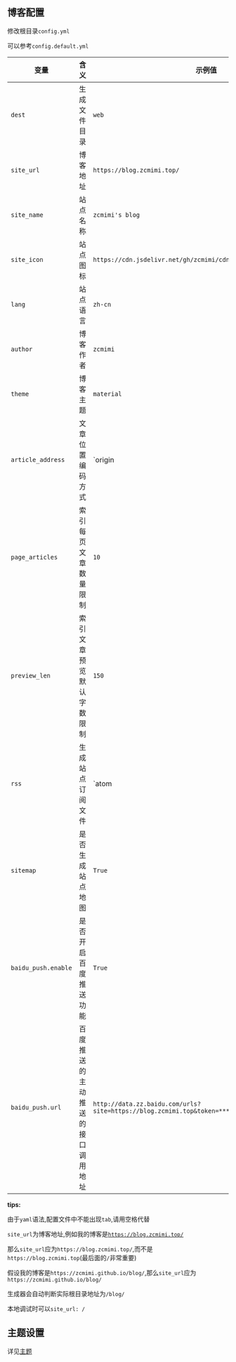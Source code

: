 ## 博客配置

修改根目录`config.yml`

可以参考`config.default.yml`

|变量|含义|示例值|
|-|-|-|
|`dest`|生成文件目录|`web`|
|`site_url`|博客地址|`https://blog.zcmimi.top/`|
|`site_name`|站点名称|`zcmimi's blog`|
|`site_icon`|站点图标|`https://cdn.jsdelivr.net/gh/zcmimi/cdn@master/img/avatar_2.webp`|
|`lang`|站点语言|`zh-cn`|
|`author`|博客作者|`zcmimi`|
|`theme`|博客主题|`material`|
|`article_address`|文章位置编码方式|`origin|pinyin|number`(文件名/文件名拼音/是发布的第几篇文章)|
|`page_articles`|索引每页文章数量限制|`10`|
|`preview_len`|索引文章预览默认字数限制|`150`|
|`rss`|生成站点订阅文件|`atom|rss|False`(atom规范/rss规范/不生成rss)|
|`sitemap`|是否生成站点地图|`True`|
|`baidu_push.enable`|是否开启百度推送功能|`True`|
|`baidu_push.url`|百度推送的主动推送的接口调用地址|`http://data.zz.baidu.com/urls?site=https://blog.zcmimi.top&token=****************`|

**tips:**

由于`yaml`语法,配置文件中不能出现`tab`,请用空格代替

`site_url`为博客地址,例如我的博客是[`https://blog.zcmimi.top/`](https://blog.zcmimi.top/)

那么`site_url`应为`https://blog.zcmimi.top/`,而不是`https://blog.zcmimi.top`(最后面的`/`非常重要)

假设我的博客是`https://zcmimi.github.io/blog/`,那么`site_url`应为`https://zcmimi.github.io/blog/`

生成器会自动判断实际根目录地址为`/blog/`

本地调试时可以`site_url: /`

## 主题设置

详见[主题](/主题/)